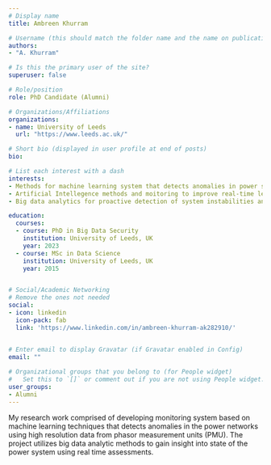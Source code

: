 ```yaml
---
# Display name
title: Ambreen Khurram

# Username (this should match the folder name and the name on publications)
authors:
- "A. Khurram"

# Is this the primary user of the site?
superuser: false

# Role/position
role: PhD Candidate (Alumni)

# Organizations/Affiliations
organizations:
- name: University of Leeds
  url: "https://www.leeds.ac.uk/"

# Short bio (displayed in user profile at end of posts)
bio: 

# List each interest with a dash
interests:
- Methods for machine learning system that detects anomalies in power system.
- Artificial Intellegence methods and moitoring to improve real-time learning.
- Big data analytics for proactive detection of system instabilities and failures.

education:
  courses:
  - course: PhD in Big Data Security
    institution: University of Leeds, UK
    year: 2023
  - course: MSc in Data Science
    institution: University of Leeds, UK
    year: 2015


# Social/Academic Networking
# Remove the ones not needed
social:
- icon: linkedin
  icon-pack: fab
  link: 'https://www.linkedin.com/in/ambreen-khurram-ak282910/'


# Enter email to display Gravatar (if Gravatar enabled in Config)
email: ""
  
# Organizational groups that you belong to (for People widget)
#   Set this to `[]` or comment out if you are not using People widget.
user_groups:
- Alumni
---
```


My research work comprised of developing monitoring system based on machine learning techniques that detects anomalies in the power networks using high resolution data from phasor measurement units (PMU). The project utilizes big data analytic methods to gain insight into state of the power system using real time assessments.
